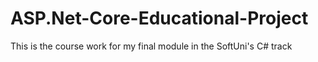 # ASP.Net-Core-Educational-Project
This is the course work for my final module in the SoftUni's C# track
